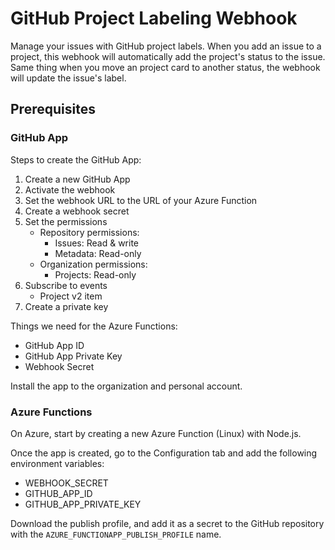 # GitHub Project Labeling Webhook

Manage your issues with GitHub project labels. When you add an issue to a project, this webhook will automatically add the project's status to the issue. Same thing when you move an project card to another status, the webhook will update the issue's label.

## Prerequisites

### GitHub App

Steps to create the GitHub App:

1. Create a new GitHub App
1. Activate the webhook
1. Set the webhook URL to the URL of your Azure Function
1. Create a webhook secret
1. Set the permissions
    - Repository permissions:
      - Issues: Read & write
      - Metadata: Read-only
    - Organization permissions:
      - Projects: Read-only
1. Subscribe to events
    - Project v2 item
1. Create a private key

Things we need for the Azure Functions:

- GitHub App ID
- GitHub App Private Key
- Webhook Secret

Install the app to the organization and personal account.

### Azure Functions

On Azure, start by creating a new Azure Function (Linux) with Node.js.

Once the app is created, go to the Configuration tab and add the following environment variables:

- WEBHOOK_SECRET
- GITHUB_APP_ID
- GITHUB_APP_PRIVATE_KEY

Download the publish profile, and add it as a secret to the GitHub repository with the `AZURE_FUNCTIONAPP_PUBLISH_PROFILE` name.
